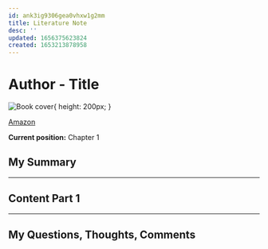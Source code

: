 ```yaml
---
id: ank3ig9306gea0vhxw1g2mm
title: Literature Note
desc: ''
updated: 1656375623824
created: 1653213878958
---
```


# Author - Title

![Book cover](link-to-amazon-picture){ height: 200px; }

[Amazon](link-to-amazon)

**Current position:** Chapter 1

## My Summary

---

## Content Part 1

---


## My Questions, Thoughts, Comments
